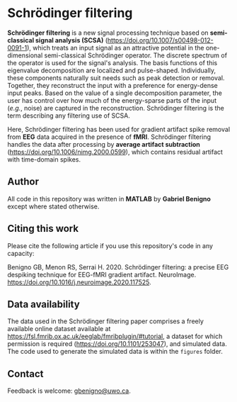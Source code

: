 # Schrödinger filtering

**Schrödinger filtering** is a new signal processing technique based on **semi-classical signal analysis (SCSA)** (https://doi.org/10.1007/s00498-012-0091-1), which treats an input signal as an attractive potential in the one-dimensional semi-classical Schrödinger operator. The discrete spectrum of the operator is used for the signal's analysis. The basis functions of this eigenvalue decomposition are localized and pulse-shaped. Individually, these components naturally suit needs such as peak detection or removal. Together, they reconstruct the input with a preference for energy-dense input peaks. Based on the value of a single decomposition parameter, the user has control over how much of the energy-sparse parts of the input (*e.g.*, noise) are captured in the reconstruction. Schrödinger filtering is the term describing any filtering use of SCSA.

Here, Schrödinger filtering has been used for gradient artifact spike removal from **EEG** data acquired in the presence of **fMRI**. Schrödinger filtering handles the data after processing by **average artifact subtraction** (https://doi.org/10.1006/nimg.2000.0599), which contains residual artifact with time-domain spikes.

## Author

All code in this repository was written in **MATLAB** by **Gabriel Benigno** except where stated otherwise.

## Citing this work

Please cite the following article if you use this repository's code in any capacity:

Benigno GB, Menon RS, Serrai H. 2020. Schrödinger filtering: a precise EEG despiking technique for EEG-fMRI gradient artifact. NeuroImage. https://doi.org/10.1016/j.neuroimage.2020.117525.

## Data availability

The data used in the Schrödinger filtering paper comprises a freely available online dataset available at https://fsl.fmrib.ox.ac.uk/eeglab/fmribplugin/#tutorial, a dataset for which permission is required (https://doi.org/10.1101/253047), and simulated data. The code used to generate the simulated data is within the `figures` folder.

## Contact

Feedback is welcome: gbenigno@uwo.ca.

